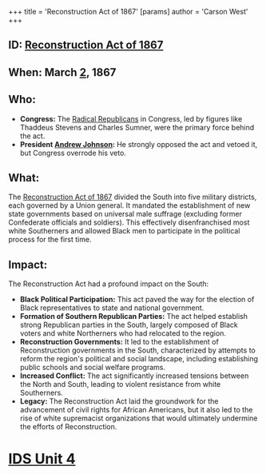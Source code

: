 +++
 title = 'Reconstruction Act of 1867'
[params]
	author = 'Carson West'
+++
## ID: [Reconstruction Act of 1867](./../reconstruction-act-of-1867/) 

## When: March [2](./../2/), 1867

## Who: 
* **Congress:** The [Radical Republicans](./../radical-republicans/) in Congress, led by figures like Thaddeus Stevens and Charles Sumner, were the primary force behind the act.
* **President [Andrew Johnson](./../andrew-johnson/):** He strongly opposed the act and vetoed it, but Congress overrode his veto.

## What: 
The [Reconstruction Act of 1867](./../reconstruction-act-of-1867/) divided the South into five military districts, each governed by a Union general. It mandated the establishment of new state governments based on universal male suffrage (excluding former Confederate officials and soldiers). This effectively disenfranchised most white Southerners and allowed Black men to participate in the political process for the first time.

## Impact: 
The Reconstruction Act had a profound impact on the South:

* **Black Political Participation:** This act paved the way for the election of Black representatives to state and national government.
* **Formation of Southern Republican Parties:** The act helped establish strong Republican parties in the South, largely composed of Black voters and white Northerners who had relocated to the region.
* **Reconstruction Governments:** It led to the establishment of Reconstruction governments in the South, characterized by attempts to reform the region's political and social landscape, including establishing public schools and social welfare programs.
* **Increased Conflict:** The act significantly increased tensions between the North and South, leading to violent resistance from white Southerners. 
* **Legacy:**  The Reconstruction Act laid the groundwork for the advancement of civil rights for African Americans, but it also led to the rise of white supremacist organizations that would ultimately undermine the efforts of Reconstruction. 

# [IDS Unit 4](./../ids-unit-4/)